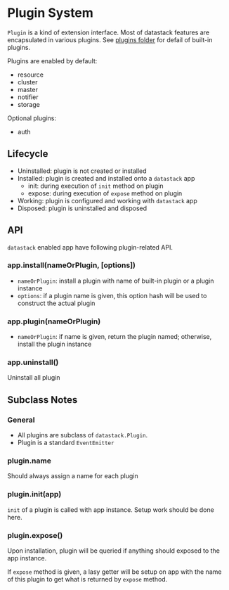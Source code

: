 # Plugin System

`Plugin` is a kind of extension interface. Most of datastack features are encapsulated in various plugins. See [plugins folder](./plugins) for defail of built-in plugins.

Plugins are enabled by default:

* resource
* cluster
* master
* notifier
* storage


Optional plugins:

* auth

## Lifecycle

* Uninstalled: plugin is not created or installed
* Installed: plugin is created and installed onto a `datastack` app
  * init: during execution of `init` method on plugin
  * expose: during execution of `expose` method on plugin
* Working: plugin is configured and working with `datastack` app
* Disposed: plugin is uninstalled and disposed 

## API

`datastack` enabled app have following plugin-related API.

### app.install(nameOrPlugin, [options])

* `nameOrPlugin`: install a plugin with name of built-in plugin or a plugin instance
* `options`: if a plugin name is given, this option hash will be used to construct the actual plugin

### app.plugin(nameOrPlugin)

* `nameOrPlugin`: if name is given, return the plugin named; otherwise, install the plugin instance

### app.uninstall()

Uninstall all plugin

## Subclass Notes

### General

* All plugins are subclass of `datastack.Plugin`.
* Plugin is a standard `EventEmitter`

### plugin.name

Should always assign a name for each plugin

### plugin.init(app)

`init` of a plugin is called with app instance. Setup work should be done here.

### plugin.expose()

Upon installation, plugin will be queried if anything should exposed to the app instance.

If `expose` method is given, a lasy getter will be setup on app with the name of this plugin to get what is returned by `expose` method.